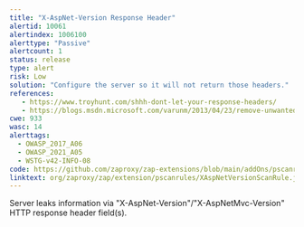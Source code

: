 ```yaml
---
title: "X-AspNet-Version Response Header"
alertid: 10061
alertindex: 1006100
alerttype: "Passive"
alertcount: 1
status: release
type: alert
risk: Low
solution: "Configure the server so it will not return those headers."
references:
   - https://www.troyhunt.com/shhh-dont-let-your-response-headers/
   - https://blogs.msdn.microsoft.com/varunm/2013/04/23/remove-unwanted-http-response-headers/
cwe: 933
wasc: 14
alerttags: 
  - OWASP_2017_A06
  - OWASP_2021_A05
  - WSTG-v42-INFO-08
code: https://github.com/zaproxy/zap-extensions/blob/main/addOns/pscanrules/src/main/java/org/zaproxy/zap/extension/pscanrules/XAspNetVersionScanRule.java
linktext: org/zaproxy/zap/extension/pscanrules/XAspNetVersionScanRule.java
---
```

Server leaks information via "X-AspNet-Version"/"X-AspNetMvc-Version" HTTP response header field(s).
